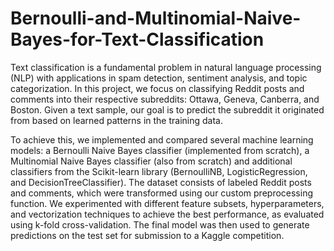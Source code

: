 # Bernoulli-and-Multinomial-Naive-Bayes-for-Text-Classification

Text classification is a fundamental problem in natural language processing (NLP) with applications in
spam detection, sentiment analysis, and topic categorization. In this project, we focus on classifying
Reddit posts and comments into their respective subreddits: Ottawa, Geneva, Canberra, and Boston.
Given a text sample, our goal is to predict the subreddit it originated from based on learned patterns
in the training data.

To achieve this, we implemented and compared several machine learning models: a Bernoulli
Naive Bayes classifier (implemented from scratch), a Multinomial Naive Bayes classifier (also from
scratch) and additional classifiers from the Scikit-learn library (BernoulliNB, LogisticRegression,
and DecisionTreeClassifier). The dataset consists of labeled Reddit posts and comments, which
were transformed using our custom preprocessing function. We experimented with different feature
subsets, hyperparameters, and vectorization techniques to achieve the best performance, as evaluated
using k-fold cross-validation. The final model was then used to generate predictions on the test set
for submission to a Kaggle competition.
